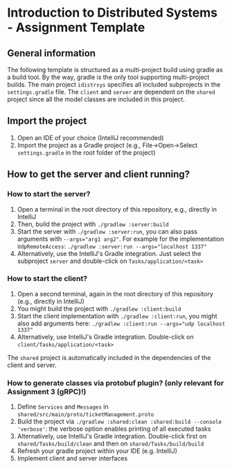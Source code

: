 # Introduction to Distributed Systems - Assignment Template

## General information

The following template is structured as a multi-project build using gradle as a build tool.
By the way, gradle is the only tool supporting multi-project builds.
The main project `idistrsys` specifies all included subprojects in the `settings.gradle` file.
The `client` and `server` are dependent on the `shared` project since all the model classes are included in this project.

## Import the project

1. Open an IDE of your choice (IntelliJ recommended)
2. Import the project as a Gradle project (e.g., File->Open->Select `settings.gradle` in the root folder of the project)

## How to get the server and client running?

### How to start the server?

1. Open a terminal in the root directory of this repository, e.g., directly in IntelliJ
2. Then, build the project with `./gradlew :server:build`
3. Start the server with `./gradlew :server:run`, you can also pass arguments with `--args="arg1 arg2"`. For example for the implementation `UdpRemoteAccess`: `./gradlew :server:run --args="localhost 1337"`
4. Alternatively, use the IntelliJ's Gradle integration. Just select the subproject `server` and double-click on `Tasks/application/<task>`

### How to start the client?

1. Open a second terminal, again in the root directory of this repository (e.g., directly in IntelliJ)
2. You might build the project with `./gradlew :client:build`
3. Start the client implementation with `./gradlew :client:run`, you might also add arguments here: `./gradlew :client:run --args="udp localhost 1337"`
4. Alternatively, use IntelliJ's Gradle integration. Double-click on `client/Tasks/application/<task>`

The `shared` project is automatically included in the dependencies of the client and server.

### How to generate classes via protobuf plugin? (only relevant for Assignment 3 (gRPC)!)

1. Define `Services` and `Messages` in `shared/src/main/proto/ticketManagement.proto`
2. Build the project via `./gradlew :shared:clean :shared:build --console 'verbose'`: the verbose option enables printing of all executed tasks
3. Alternatively, use IntelliJ's Gradle integration. Double-click first on `shared/Tasks/build/clean` and then on `shared/Tasks/build/build`
4. Refresh your gradle project within your IDE (e.g. IntelliJ)
5. Implement client and server interfaces
